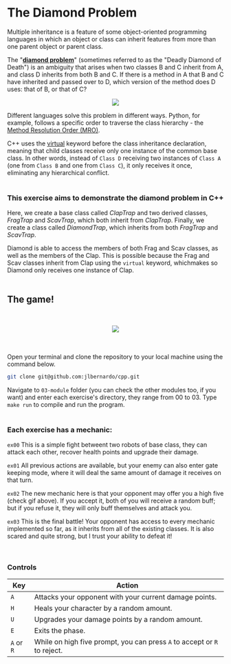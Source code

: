 # The Diamond Problem

Multiple inheritance is a feature of some object-oriented programming languages in which an object or class can inherit features from more than one parent object or parent class.

The "**[diamond problem](https://en.wikipedia.org/wiki/Multiple_inheritance#The_diamond_problem)**" (sometimes referred to as the "Deadly Diamond of Death") is an ambiguity that arises when two classes B and C inherit from A, and class D inherits from both B and C. If there is a method in A that B and C have inherited and passed over to D, which version of the method does D uses: that of B, or that of C?

<p align="center">
  <img src="https://cdn.discordapp.com/attachments/819418940987670558/1247399108231299123/diamond_problem_1.png?ex=665fe272&is=665e90f2&hm=e0318fb3bb5b2a0d3d9ad2aee0a3eae1ddbb8827d3b421fc71d1d6f143037da3&" />
</p>

Different languages ​​solve this problem in different ways. Python, for example, follows a specific order to traverse the class hierarchy - the [Method Resolution Order (MRO)](https://medium.com/@suryansaravanan/method-resolution-order-mro-in-python-25f82af58c49).

C++ uses the [virtual](https://learn.microsoft.com/en-us/cpp/cpp/virtual-cpp?view=msvc-170) keyword before the class inheritance declaration, meaning that child classes receive only one instance of the common base class. In other words, instead of `Class D` receiving two instances of `Class A` (one from `Class B` and one from `Class C`), it only receives it once, eliminating any hierarchical conflict.
<br><br>

### This exercise aims to demonstrate the diamond problem in C++

Here, we create a base class called $ClapTrap$ and two derived classes, $FragTrap$ and $ScavTrap$, which both inherit from $ClapTrap$. Finally, we create a class called $DiamondTrap$, which inherits from both $FragTrap$ and $ScavTrap$.

Diamond is able to access the members of both Frag and Scav classes, as well as the members of the Clap. This is possible because the Frag and Scav classes inherit from Clap using the `virtual` keyword, whichmakes so Diamond only receives one instance of Clap.
<br><br>

## The game!

<br>
<p align="center">
  <img src="https://cdn.discordapp.com/attachments/819418940987670558/1247418513258188871/ezgif.com-video-to-gif-converter_2.gif?ex=665ff485&is=665ea305&hm=676ee7dcc8ae423c780ec94079707adc5ed658143bfafaf1a9c28fbd79ec2580&" />
</p>

<br><br>
Open your terminal and clone the repository to your local machine using the command below.

```bash
git clone git@github.com:jlbernardo/cpp.git
```

Navigate to `03-module` folder (you can check the other modules too, if you want) and enter each exercise's directory, they range from 00 to 03. Type `make run` to compile and run the program.
<br><br>

### Each exercise has a mechanic:

`ex00` This is a simple fight betweent two robots of base class, they can attack each other, recover health points and upgrade their damage.

`ex01` All previous actions are available, but your enemy can also enter gate keeping mode, where it will deal the same amount of damage it receives on that turn.

`ex02` The new mechanic here is that your opponent may offer you a high five (check gif above). If you accept it, both of you will receive a random buff; but if you refuse it, they will only buff themselves and attack you.

`ex03` This is the final battle! Your opponent has access to every mechanic implemented so far, as it inherits from all of the existing classes. It is also scared and quite strong, but I trust your ability to defeat it!

<br>

### Controls

| Key | Action |
| --- | --- |
| `A` | Attacks your opponent with your current damage points. |
| `H` | Heals your character by a random amount. |
| `U` | Upgrades your damage points by a random amount. |
| `E` | Exits the phase. |
| `A` or `R` | While on high five prompt, you can press `A` to accept or `R` to reject. |
